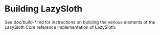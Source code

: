 Building LazySloth
================

See doc/build-*.md for instructions on building the various
elements of the LazySloth Core reference implementation of LazySloth.
